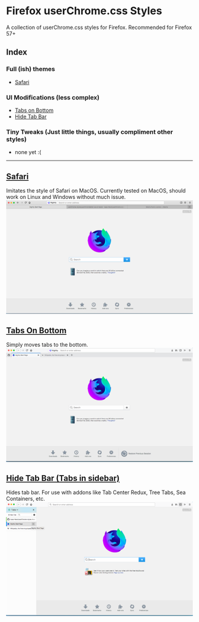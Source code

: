 # Firefox userChrome.css Styles
A collection of userChrome.css styles for Firefox.  Recommended for Firefox 57+

## Index
### Full (ish) themes
  - [Safari](https://github.com/Isaac-Newt/userChrome-styles#safari)
### UI Modifications (less complex)
  - [Tabs on Bottom](https://github.com/Isaac-Newt/userChrome-styles#tabs-on-bottom)
  - [Hide Tab Bar](https://github.com/Isaac-Newt/userChrome-styles#hide-tab-bar)
### Tiny Tweaks (Just little things, usually compliment other styles)
  - none yet :(
---

[Safari](https://github.com/Isaac-Newt/userChrome-styles/blob/master/userChromeSafari.css)
---
Imitates the style of Safari on MacOS. Currently tested on MacOS, should work on Linux and Windows without much issue.
![Safari style](images/safari.png)

[Tabs On Bottom](https://github.com/Isaac-Newt/userChrome-styles/blob/master/userChromeBottom.css)
---
Simply moves tabs to the bottom.
![Tabs On Bottom Style](images/bottom.png)

[Hide Tab Bar (Tabs in sidebar)](https://github.com/Isaac-Newt/userChrome-styles/blob/master/userChromeHidetabs.css)
---
Hides tab bar.  For use with addons like Tab Center Redux, Tree Tabs, Sea Containers, etc.
![Sidebar Tabs Style](images/sidetabs.png)

